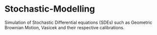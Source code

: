 # Stochastic-Modelling
Simulation of Stochastic Differential equations (SDEs) such as Geometric Brownian Motion, Vasicek and their respective calibrations.
